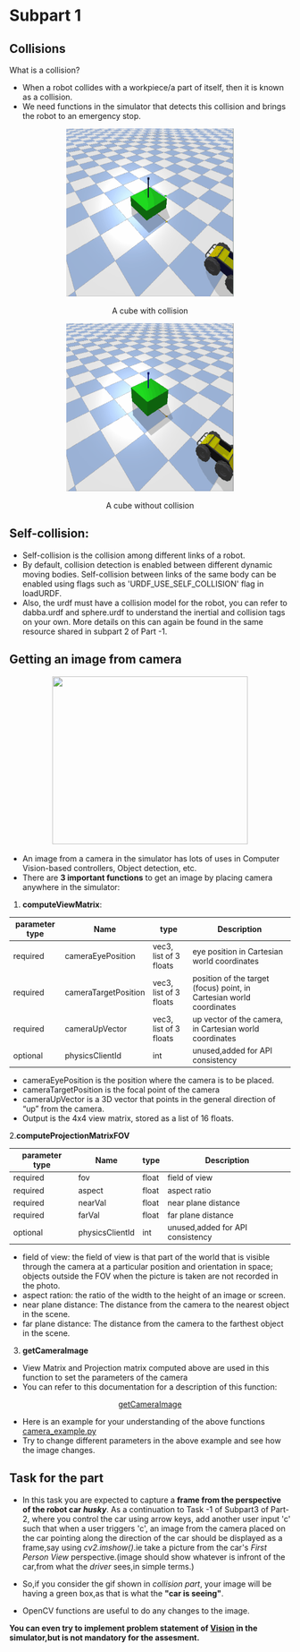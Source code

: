 # Subpart 1
## Collisions
What is a collision?
* When a robot collides with a workpiece/a part of itself, then it is known as a collision.
* We need functions in the simulator that detects this collision and brings the robot to an emergency stop.
<p align="middle">
 <img  width="300" height="300" src="https://github.com/NiranthS/Media_files/blob/master/with_collision1.gif"><br>
</p>

<p align="middle">
A cube with collision
</p>

<p align="middle">
 <img  width="300" height="300" src="https://github.com/NiranthS/Media_files/blob/master/without_collision.gif"><br>
</p>

<p align="middle">
 A cube without collision
</p>

## Self-collision:
* Self-collision is the collision among different links of a robot.
* By default, collision detection is enabled between different dynamic moving bodies. Self-collision between links of the same body can be enabled using flags such as 'URDF_USE_SELF_COLLISION' flag in loadURDF.
* Also, the urdf must have a collision model for the robot, you can refer to dabba.urdf and sphere.urdf to understand the inertial and collision tags on your own. More details on this can again be found in the same resource shared in subpart 2 of Part -1.

## Getting an image from camera

<p align="middle">
 <img  width="350" height="300" src="https://pics.me.me/controlling-your-robot-using-a-camera-vs-autonomous-code-it-39558286.png"><br>
</p>

* An image from a camera in the simulator has lots of uses in Computer Vision-based controllers, Object detection, etc.
* There are **3 important functions** to get an image by placing camera anywhere in the simulator:
1. **computeViewMatrix**:

parameter type  | Name | type | Description
--- | --- | --- | ---
required  | cameraEyePosition | vec3, list of 3 floats | eye position in Cartesian world coordinates
required  | cameraTargetPosition | vec3, list of 3 floats | position of the target (focus) point, in Cartesian world coordinates
required  | cameraUpVector | vec3, list of 3 floats | up vector of the camera, in Cartesian world coordinates
optional  | physicsClientId | int | unused,added for API consistency

* cameraEyePosition is the position where the camera is to be placed.
* cameraTargetPosition is the focal point of the camera
* cameraUpVector is a 3D vector that points in the general direction of “up” from the camera.
* Output is the 4x4 view matrix, stored as a list of 16 floats.

2.**computeProjectionMatrixFOV**

parameter type  | Name | type | Description
--- | --- | --- | ---
required  | fov | float | field of view
required  | aspect | float | aspect ratio
required  | nearVal | float | near plane distance
required  | farVal | float | far plane distance
optional  | physicsClientId | int | unused,added for API consistency

* field of view:  the field of view is that part of the world that is visible through the camera at a particular position and orientation in space; objects outside the FOV when the picture is taken are not recorded in the photo.
* aspect ration: the ratio of the width to the height of an image or screen.
* near plane distance: The distance from the camera to the nearest object in the scene.
* far plane distance: The distance from the camera to the farthest object in the scene.

3. **getCameraImage**

* View Matrix and Projection matrix computed above are used in this function to set the parameters of the camera
* You can refer to this documentation for a description of this function:
<div align="center">
 
 [getCameraImage](https://docs.google.com/document/d/10sXEhzFRSnvFcl3XxNGhnD4N2SedqwdAvK3dsihxVUA/preview#heading=h.u1jisfnt6984)
  
</div>

* Here is an example for your understanding of the above functions [camera_example.py](https://github.com/NiranthS/Robo-Summer-Camp-20/blob/master/Part3/Subpart1/camera_example.py)
* Try to change different parameters in the above example and see how the image changes.

## Task for the part

* In this task you are expected to capture a **frame from the perspective of the robot car *husky***. As a continuation to Task -1 of Subpart3 of Part-2, where you control the car using arrow keys, add another user input 'c' such that when a user triggers 'c', an image from the camera placed on the car pointing along the direction of the car should be displayed as a frame,say using _cv2.imshow()_.ie take a picture from the car's *First Person View* perspective.(image should show whatever is infront of the car,from what the *driver* sees,in simple terms.)

* So,if you consider the gif shown in *collision part*, your image will be having a green box,as that is what the **"car is seeing"**.

* OpenCV functions are useful to do any changes to the image.

**You can even try to implement problem statement of [Vision](https://github.com/NiranthS/Robo-Summer-Camp-20/blob/master/Part3/Subpart1/Vision%20final%20PS.docx) in the simulator,but is not mandatory for the assesment.**


